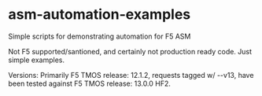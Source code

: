 # asm-automation-examples

Simple scripts for demonstrating automation for F5 ASM

Not F5 supported/santioned, and certainly not production ready code.  Just simple examples.

Versions: Primarily F5 TMOS release: 12.1.2, requests tagged w/ --v13, have been tested against F5 TMOS release: 13.0.0 HF2.
